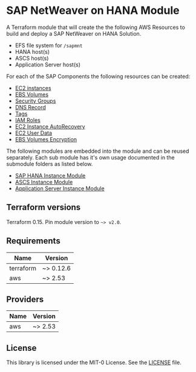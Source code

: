 # SAP NetWeaver on HANA Module

A Terraform module that will create the the following AWS Resources to build and deploy a SAP NetWeaver on HANA Solution.

* EFS file system for `/sapmnt`
* HANA host(s)
* ASCS host(s)
* Application Server host(s)

For each of the SAP Components the following resources can be created:

* [EC2 instances](https://www.terraform.io/docs/providers/aws/r/instance.html)
* [EBS Volumes](https://www.terraform.io/docs/providers/aws/r/ebs_volume.html)
* [Security Groups](https://www.terraform.io/docs/providers/aws/r/security_group.html)
* [DNS Record](https://www.terraform.io/docs/providers/aws/r/route53_record.html)
* [Tags](../_internal-modules/common/tagging)
* [IAM Roles](https://www.terraform.io/docs/providers/aws/r/iam_role.html)
* [EC2 Instance AutoRecovery](https://docs.aws.amazon.com/AWSEC2/latest/UserGuide/ec2-instance-recover.html)
* [EC2 User Data](https://docs.aws.amazon.com/AWSEC2/latest/UserGuide/user-data.html)
* [EBS Volumes Encryption](https://docs.aws.amazon.com/AWSEC2/latest/UserGuide/EBSEncryption.html)

The following modules are embedded into the module and can be reused separately. Each sub module has it's own usage documented in the submodule folders as listed below.

* [SAP HANA Instance Module](./modules/aws-sap-hana-host)
* [ASCS Instance Module](./modules/aws-sap-ascs-host)
* [Application Server Instance Module](./modules/aws-sap-app-host)


## Terraform versions

Terraform 0.15. Pin module version to `~> v2.0`. 

## Requirements

| Name | Version |
|------|---------|
| terraform | ~> 0.12.6 |
| aws | ~> 2.53 |

## Providers

| Name | Version |
|------|---------|
| aws | ~> 2.53 |


## License
This library is licensed under the MIT-0 License. See the [LICENSE](LICENSE) file.